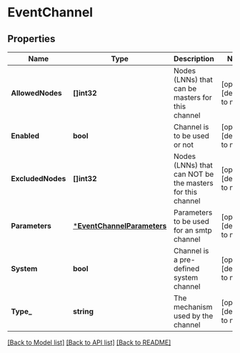 # EventChannel

## Properties
Name | Type | Description | Notes
------------ | ------------- | ------------- | -------------
**AllowedNodes** | **[]int32** | Nodes (LNNs) that can be masters for this channel | [optional] [default to null]
**Enabled** | **bool** | Channel is to be used or not | [optional] [default to null]
**ExcludedNodes** | **[]int32** | Nodes (LNNs) that can NOT be the masters for this channel | [optional] [default to null]
**Parameters** | [***EventChannelParameters**](EventChannelParameters.md) | Parameters to be used for an smtp channel | [optional] [default to null]
**System** | **bool** | Channel is a pre-defined system channel | [optional] [default to null]
**Type_** | **string** | The mechanism used by the channel | [optional] [default to null]

[[Back to Model list]](../README.md#documentation-for-models) [[Back to API list]](../README.md#documentation-for-api-endpoints) [[Back to README]](../README.md)


